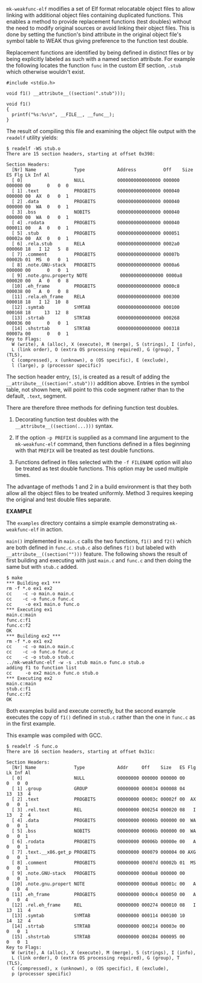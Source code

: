 `mk-weakfunc-elf` modifies a set of Elf format relocatable object
files to allow linking with additional object files containing
duplicated functions. This enables a method to provide replacement
functions (test doubles) without the need to modify original sources
or avoid linking their object files.  This is done by setting the
function's bind attribute in the original object file's symbol table
to WEAK thus giving preference to the function test double.

Replacement functions are identified by being defined in distinct
files or by being explicitly labeled as such with a named section
attribute.  For example the following locates the function `func` in
the custom Elf section, `.stub` which otherwise wouldn't exist.

    #include <stdio.h>
    
    void f1() __attribute__((section(".stub")));
    
    void f1()
    {
	  printf("%s:%s\n", __FILE__, __func__);
    }

The result of compiling this file and examining the object file output
with the `readelf` utility yields:

    $ readelf -WS stub.o
    There are 15 section headers, starting at offset 0x398:
    
    Section Headers:
      [Nr] Name              Type            Address          Off    Size   ES Flg Lk Inf Al
      [ 0]                   NULL            0000000000000000 000000 000000 00      0   0  0
      [ 1] .text             PROGBITS        0000000000000000 000040 000000 00  AX  0   0  1
      [ 2] .data             PROGBITS        0000000000000000 000040 000000 00  WA  0   0  1
      [ 3] .bss              NOBITS          0000000000000000 000040 000000 00  WA  0   0  1
      [ 4] .rodata           PROGBITS        0000000000000000 000040 000011 00   A  0   0  1
      [ 5] .stub             PROGBITS        0000000000000000 000051 00002a 00  AX  0   0  1
      [ 6] .rela.stub        RELA            0000000000000000 0002a0 000060 18   I 12   5  8
      [ 7] .comment          PROGBITS        0000000000000000 00007b 00002b 01  MS  0   0  1
      [ 8] .note.GNU-stack   PROGBITS        0000000000000000 0000a6 000000 00      0   0  1
      [ 9] .note.gnu.property NOTE            0000000000000000 0000a8 000020 00   A  0   0  8
      [10] .eh_frame         PROGBITS        0000000000000000 0000c8 000038 00   A  0   0  8
      [11] .rela.eh_frame    RELA            0000000000000000 000300 000018 18   I 12  10  8
      [12] .symtab           SYMTAB          0000000000000000 000100 000168 18     13  12  8
      [13] .strtab           STRTAB          0000000000000000 000268 000036 00      0   0  1
      [14] .shstrtab         STRTAB          0000000000000000 000318 00007a 00      0   0  1
    Key to Flags:
      W (write), A (alloc), X (execute), M (merge), S (strings), I (info),
      L (link order), O (extra OS processing required), G (group), T (TLS),
      C (compressed), x (unknown), o (OS specific), E (exclude),
      l (large), p (processor specific)
    
The section header entry, `[5]`, is created as a result of adding the
`__attribute__((section(".stub")))` addition above.  Entries in the symbol
table, not shown here, will point to this code segment rather than to
the default, `.text`, segment.

There are therefore three methods for defining function test doubles.

1. Decorating function test doubles with the `__attribute__((section(...)))` syntax.

2. If the option `-p PREFIX` is supplied as a command line argument to
   the `mk-weakfunc-elf` command, then functions defined in a
   files beginning with that `PREFIX` will be treated as test double
   functions.
   
3. Functions defined in files selected with the `-f FILENAME` option
   will also be treated as test double functions. This option may be
   used multiple times.

The advantage of methods 1 and 2 in a build environment is that they
both allow all the object files to be treated uniformly.  Method 3
requires keeping the original and test double files separate.


__EXAMPLE__ 

The `examples` directory contains a simple example demonstrating
`mk-weakfunc-elf` in action.

`main()` implemented in `main.c` calls the two functions, `f1()` and
`f2()` which are both defined in `func.c`.  `stub.c` also defines
`f1()` but labeled with `__attribute__((section("")))` feature.  The
following shows the result of first building and executing with just
`main.c` and `func.c` and then doing the same but with `stub.c` added.

    $ make
    *** Building ex1 ***
    rm -f *.o ex1 ex2
    cc    -c -o main.o main.c
    cc    -c -o func.o func.c
    cc     -o ex1 main.o func.o
    *** Executing ex1 
    main.c:main
    func.c:f1
    func.c:f2
    OK
    *** Building ex2 ***
    rm -f *.o ex1 ex2
    cc    -c -o main.o main.c
    cc    -c -o func.o func.c
    cc    -c -o stub.o stub.c
    ../mk-weakfunc-elf -w -s .stub main.o func.o stub.o
    adding f1 to function list
    cc     -o ex2 main.o func.o stub.o
    *** Executing ex2 
    main.c:main
    stub.c:f1
    func.c:f2
    OK

Both examples build and execute correctly, but the second example
executes the copy of `f1()` defined in `stub.c` rather than the one in
`func.c` as in the first example.


This example was compiled with GCC.

    $ readelf -S func.o
    There are 16 section headers, starting at offset 0x31c:
    
    Section Headers:
      [Nr] Name              Type            Addr     Off    Size   ES Flg Lk Inf Al
      [ 0]                   NULL            00000000 000000 000000 00      0   0  0
      [ 1] .group            GROUP           00000000 000034 000008 04     13  13  4
      [ 2] .text             PROGBITS        00000000 00003c 00002f 00  AX  0   0  1
      [ 3] .rel.text         REL             00000000 000254 000020 08   I 13   2  4
      [ 4] .data             PROGBITS        00000000 00006b 000000 00  WA  0   0  1
      [ 5] .bss              NOBITS          00000000 00006b 000000 00  WA  0   0  1
      [ 6] .rodata           PROGBITS        00000000 00006b 00000e 00   A  0   0  1
      [ 7] .text.__x86.get_p PROGBITS        00000000 000079 000004 00 AXG  0   0  1
      [ 8] .comment          PROGBITS        00000000 00007d 00002b 01  MS  0   0  1
      [ 9] .note.GNU-stack   PROGBITS        00000000 0000a8 000000 00      0   0  1
      [10] .note.gnu.propert NOTE            00000000 0000a8 00001c 00   A  0   0  4
      [11] .eh_frame         PROGBITS        00000000 0000c4 000050 00   A  0   0  4
      [12] .rel.eh_frame     REL             00000000 000274 000010 08   I 13  11  4
      [13] .symtab           SYMTAB          00000000 000114 000100 10     14  12  4
      [14] .strtab           STRTAB          00000000 000214 00003e 00      0   0  1
      [15] .shstrtab         STRTAB          00000000 000284 000095 00      0   0  1
    Key to Flags:
      W (write), A (alloc), X (execute), M (merge), S (strings), I (info),
      L (link order), O (extra OS processing required), G (group), T (TLS),
      C (compressed), x (unknown), o (OS specific), E (exclude),
      p (processor specific)



